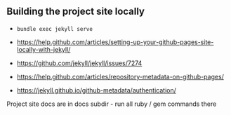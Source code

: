 ## Building the project site locally

- `bundle exec jekyll serve`

- https://help.github.com/articles/setting-up-your-github-pages-site-locally-with-jekyll/ 
- https://github.com/jekyll/jekyll/issues/7274
- https://help.github.com/articles/repository-metadata-on-github-pages/
- https://jekyll.github.io/github-metadata/authentication/

Project site docs are in docs subdir - run all ruby / gem commands there